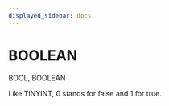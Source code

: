 ```yaml
---
displayed_sidebar: docs
---
```


# BOOLEAN

BOOL, BOOLEAN

Like TINYINT, 0 stands for false and 1 for true.
